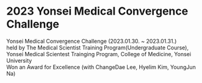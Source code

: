 # 2023 Yonsei Medical Convergence Challenge
Yonsei Medical Convergence Challenge (2023.01.30. ~ 2023.01.31.)<br/>
held by The Medical Scientist Training Program(Undergraduate Course), Yonsei Medical Scientest Trainging Program, College of Medicine, Yonsei University<br/>
Won an Award for Excellence (with ChangeDae Lee, Hyelim Kim, YoungJun Na)
